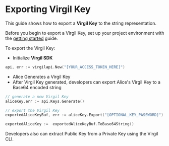 # Exporting Virgil Key

This guide shows how to export a **Virgil Key** to the string representation.

Before you begin to export a Virgil Key, set up your project environment with the [getting started](/docs/guides/configuration/client-configuration.md) guide.

To export the Virgil Key:

- Initialize **Virgil SDK**

```go
api, err := virgilapi.New("[YOUR_ACCESS_TOKEN_HERE]")
```


- Alice Generates a Virgil Key
- After Virgil Key generated, developers can export Alice's Virgil Key to a Base64 encoded string

```go
// generate a new Virgil Key
aliceKey,err := api.Keys.Generate()

// export the Virgil Key
exportedAliceKeyBuf, err := aliceKey.Export("[OPTIONAL_KEY_PASSWORD]")

exportedAliceKey :=  exportedAliceKeyBuf.ToBase64String()
```


Developers also can extract Public Key from a Private Key using the Virgil CLI.
